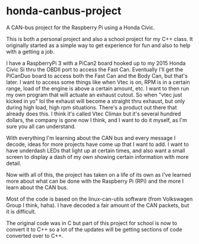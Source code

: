 # honda-canbus-project
A CAN-bus project for the Raspberry Pi using a Honda Civic.

This is both a personal project and also a school project for my C++ class.  It originally started as a simple way to get experience for fun and also to help with a getting a job.

I have a RaspberryPi 3 with a PiCan2 board hooked up to my 2015 Honda Civic Si thru the OBDII port to access the Fast Can. Eventually I'll get the PiCanDuo board to access both the Fast Can and the Body Can, but that's later. I want to access some things like when Vtec is on, RPM is in a certain range, load of the engine is above a certain amount, etc. I want to then run my own program that will actuate an exhaust cutout. So when "vtec just kicked in yo" lol the exhaust will become a straight thru exhaust, but only during high load, high rpm situations. There's a product out there that already does this. I think it's called Vtec Climax but it's several hundred dollars, the company is gone now I think, and I want to do it myself, as I'm sure you all can understand.

With everything I'm learning about the CAN bus and every message I decode, ideas for more projects have come up that I want to add.  I want to have underdash LEDs that light up at certain times, and also want a small screen to display a dash of my own showing certain information with more detail.

Now with all of this, the project has taken on a life of its own as I've learned more about what can be done with the Raspberry Pi (RPi) and the more I learn about the CAN bus.

Most of the code is based on the linux-can-utils software (from Volkswagen Group I think, haha).  I have decoded a fair amount of the CAN packets, but it is difficult.

The original code was in C but part of this project for school is now to convert it to C++ so a lot of the updates will be getting sections of code converted over to C++.